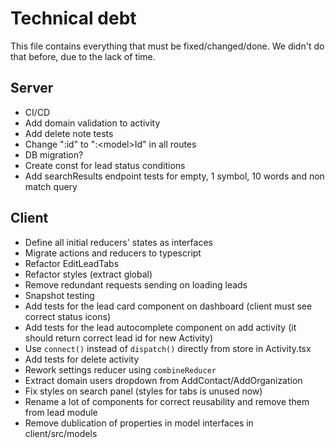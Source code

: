 # Technical debt
This file contains everything that must be fixed/changed/done. We didn't do that before, due to the lack of time.
## Server
- CI/CD
- Add domain validation to activity
- Add delete note tests
- Change ":id" to ":\<model>Id" in all routes   
- DB migration?
- Create const for lead status conditions
- Add searchResults endpoint tests for empty, 1 symbol, 10 words and non match query 
## Client
- Define all initial reducers' states as interfaces
- Migrate actions and reducers to typescript
- Refactor EditLeadTabs
- Refactor styles (extract global)
- Remove redundant requests sending on loading leads
- Snapshot testing
- Add tests for the lead card component on dashboard (client must see correct status icons)
- Add tests for the lead autocomplete component on add activity (it should return correct lead id for new Activity)
- Use `connect()` instead of `dispatch()` directly from store in Activity.tsx
- Add tests for delete activity
- Rework settings reducer using `combineReducer`
- Extract domain users dropdown from AddContact/AddOrganization
- Fix styles on search panel (styles for tabs is unused now)
- Rename a lot of components for correct reusability and remove them from lead module
- Remove dublication of properties in model interfaces in client/src/models
